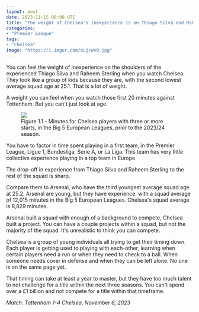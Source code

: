 ```yaml
---
layout: post
date: 2023-11-15 08:00 UTC
title: "The weight of Chelsea's inexperience is on Thiago Silva and Raheem Sterling's shoulders"
categories:
- "Premier League"
tags:
- "Chelsea"
image: "https://i.imgur.com/xLjrwv0.jpg"
---
```


You can feel the weight of inexperience on the shoulders of the experienced Thiago Silva and Raheem Sterling when you watch Chelsea. They look like a group of kids because they are, with the second lowest average squad age at 25.1. That is a lot of weight. 

<!---more--->

A weight you can feel when you watch those first 20 minutes against Tottenham. But you can't just look at age.

<figure>
    <img src="https://i.imgur.com/sFCJtQH.jpg">
    <figcaption>Figure 1.1 - Minutes for Chelsea players with three or more starts, in the Big 5 European Leagues, prior to the 2023/24 season.</figcaption>
</figure> 

You have to factor in time spent playing in a first team, in the Premier League, Ligue 1, Bundesliga, Serie A, or La Liga. This team has very little collective experience playing in a top team in Europe. 

The drop-off in experience from Thiago Silva and Raheem Sterling to the rest of the squad is sharp.

Compare them to Arsenal, who have the third youngest average squad age at 25.2. Arsenal are young, but they have experience, with a squad average of 12,015 minutes in the Big 5 European Leagues. Chelsea's squad average is 8,829 minutes. 

Arsenal built a squad with enough of a background to compete, Chelsea built a project. You can have a couple projects within a squad, but not the majority of the squad. It's unrealistic to think you can compete.

Chelsea is a group of young individuals all trying to get their timing down. Each player is getting used to playing with each-other, learning when certain players need a run or when they need to check to a ball. When someone needs cover in defense and when they can be left alone. No one is on the same page yet. 

That timing can take at least a year to master, but they have too much talent to not challenge for a title within the next three seasons. You can't spend over a £1 billion and not compete for a title within that timeframe.

*Match: Tottenham 1-4 Chelsea, November 6, 2023*